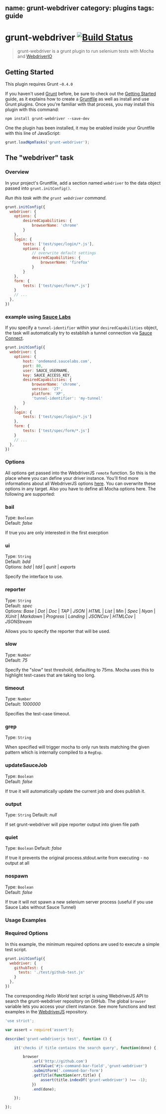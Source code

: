 name: grunt-webdriver
category: plugins
tags: guide
---

# grunt-webdriver [![Build Status](https://travis-ci.org/webdriverjs/grunt-webdriver.png)](https://travis-ci.org/christian-bromann/grunt-webdriver)

> grunt-webdriver is a grunt plugin to run selenium tests with Mocha and [WebdriverIO](http://webdriver.io)

## Getting Started
This plugin requires Grunt `~0.4.0`

If you haven't used [Grunt](http://gruntjs.com/) before, be sure to check out
the [Getting Started](http://gruntjs.com/getting-started) guide, as it explains
how to create a [Gruntfile](http://gruntjs.com/sample-gruntfile) as well as
install and use Grunt plugins. Once you're familiar with that process, you may
install this plugin with this command:

```shell
npm install grunt-webdriver --save-dev
```

One the plugin has been installed, it may be enabled inside your Gruntfile
with this line of JavaScript:

```js
grunt.loadNpmTasks('grunt-webdriver');
```

## The "webdriver" task

### Overview
In your project's Gruntfile, add a section named `webdriver` to the data
object passed into `grunt.initConfig()`.

_Run this task with the `grunt webdriver` command._

```js
grunt.initConfig({
  webdriver: {
    options: {
        desiredCapabilities: {
            browserName: 'chrome'
        }
    },
    login: {
        tests: ['test/spec/login/*.js'],
        options: {
            // overwrite default settings
            desiredCapabilities: {
                browserName: 'firefox'
            }
        }
    },
    form: {
        tests: ['test/spec/form/*.js']
    }
    // ...
  },
})
```

### example using [Sauce Labs](https://saucelabs.com)

If you specify a `tunnel-identifier` within your `desiredCapabilities` object, the task
will automatically try to establish a tunnel connection via [Sauce Connect](https://saucelabs.com/docs/connect).

```js
grunt.initConfig({
  webdriver: {
    options: {
        host: 'ondemand.saucelabs.com',
        port: 80,
        user: SAUCE_USERNAME,
        key: SAUCE_ACCESS_KEY,
        desiredCapabilities: {
            browserName: 'chrome',
            version: '27',
            platform: 'XP',
            'tunnel-identifier': 'my-tunnel'
        }
    },
    login: {
        tests: ['test/spec/login/*.js']
    },
    form: {
        tests: ['test/spec/form/*.js']
    }
    // ...
  },
})
```

### Options

All options get passed into the WebdriverJS `remote` function. So this is the place where
you can define your driver instance. You'll find more informations about all WebdriverJS
options [here](https://github.com/camme/webdriverjs/#options). You can overwrite these
options in any target. Also you have to define all Mocha options here. The following
are supported:

### bail
Type: `Boolean`<br>
Default: *false*<br>

If true you are only interested in the first execption

### ui
Type: `String`<br>
Default: *bdd*<br>
Options: *bdd* | *tdd* | *qunit* | *exports*

Specify the interface to use.

### reporter
Type: `String`<br>
Default: *spec*<br>
Options: *Base* | *Dot* | *Doc* | *TAP* | *JSON* | *HTML* | *List* | *Min* | *Spec* | *Nyan* | *XUnit* | *Markdown* | *Progress* | *Landing* | *JSONCov* | *HTMLCov* | *JSONStream*

Allows you to specify the reporter that will be used.

### slow
Type: `Number`<br>
Default: *75*

Specify the "slow" test threshold, defaulting to 75ms. Mocha uses this to highlight test-cases that are taking too long.

### timeout
Type: `Number`<br>
Default: *1000000*

Specifies the test-case timeout.

### grep
Type: `String`

When specified will trigger mocha to only run tests matching the given pattern which is internally compiled to a `RegExp`.

### updateSauceJob
Type: `Boolean`<br>
Default: *false*

If true it will automatically update the current job and does publish it.

### output
Type: `String`
Default: *null*

If set grunt-webdriver will pipe reporter output into given file path

### quiet
Type: `Boolean`
Default: *false*

If true it prevents the original process.stdout.write from executing - no output at all

### nospawn
Type: `Boolean`<br>
Default: *false*

If true it will not spawn a new selenium server process (useful if you use Sauce Labs without Sauce Tunnel)

### Usage Examples

### Required Options
In this example, the minimum required options are used to execute a simple
test script.

```js
grunt.initConfig({
  webdriver: {
    githubTest: {
      tests: './test/github-test.js'
    }
  },
})
```

The corresponding *Hello World* test script is using WebdriverJS API to search the
grunt-webdriver repository on GitHub. The global `browser` variable lets you access
your client instance. See more functions and test examples in the [WebdriverJS](https://github.com/Camme/webdriverjs) repository.

```js
'use strict';

var assert = require('assert');

describe('grunt-webdriverjs test', function () {

    it('checks if title contains the search query', function(done) {

        browser
            .url('http://github.com')
            .setValue('#js-command-bar-field','grunt-webdriver')
            .submitForm('.command-bar-form')
            .getTitle(function(err,title) {
                assert(title.indexOf('grunt-webdriver') !== -1);
            })
            .end(done);

    });

});
```